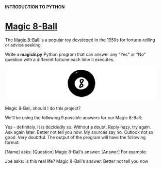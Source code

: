#### INTRODUCTION TO PYTHON
# [Magic 8-Ball](https://www.codecademy.com/paths/build-python-web-apps-flask/tracks/flask-introduction-to-python/modules/learn-python3-control-flow/projects/python-magic-8-ball)

The [Magic 8-Ball](https://en.wikipedia.org/wiki/Magic_8-Ball)
is a popular toy developed in the 1950s for fortune-telling or advice seeking.

Write a **magic8.py** Python program that can answer any “Yes” or “No” question with a different fortune each time it executes.

![Magic 8-ball](images/magic8ball.webp)

Magic 8-Ball, should I do this project?

We’ll be using the following 9 possible answers for our Magic 8-Ball:

Yes - definitely.
It is decidedly so.
Without a doubt.
Reply hazy, try again.
Ask again later.
Better not tell you now.
My sources say no.
Outlook not so good.
Very doubtful.
The output of the program will have the following format:

[Name] asks: [Question]
Magic 8-Ball’s answer: [Answer]
For example:

Joe asks: Is this real life?
Magic 8-Ball's answer: Better not tell you now
